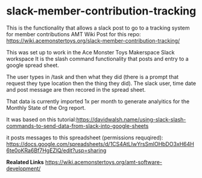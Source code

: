 # slack-member-contribution-tracking
This is the functionality that allows a slack post to go to a tracking system for member contributions
AMT Wiki Post for this repo: https://wiki.acemonstertoys.org/slack-member-contribution-tracking/

This was set up to work in the Ace Monster Toys Makerspace Slack workspace
It is the slash command functionality that posts and entry to a google spread sheet.

The user types in /task and then what they did (there is a prompt that request they type location then the thing they did). The slack user, time date and post message are then recored in the spread sheet. 

That data is currently imported 1x per month to generate analyitics for the Monthly State of the Org report.

It was based on this tutorial:https://davidwalsh.name/using-slack-slash-commands-to-send-data-from-slack-into-google-sheets

it posts messages to this spreadsheet (permissions requqired): https://docs.google.com/spreadsheets/d/1CS4AtLIwYrsSmlOHbDO3xH64H6te0oKRa6Bf7HgEZlQ/edit?usp=sharing


**Realated Links**
https://wiki.acemonstertoys.org/amt-software-development/
